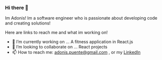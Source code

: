 ### Hi there 👋 
Im Adonis! Im a software engineer who is passionate about developing code and creating solutions!


Here are links to reach me and what im working on!

- 🔭 I’m currently working on ... A fitness application in React.js
- 👯 I’m looking to collaborate on ... React projects
- 📫 How to reach me: adonis.puente@gmail.com , or my [LinkedIn](https://www.linkedin.com/in/adonis-puente)

